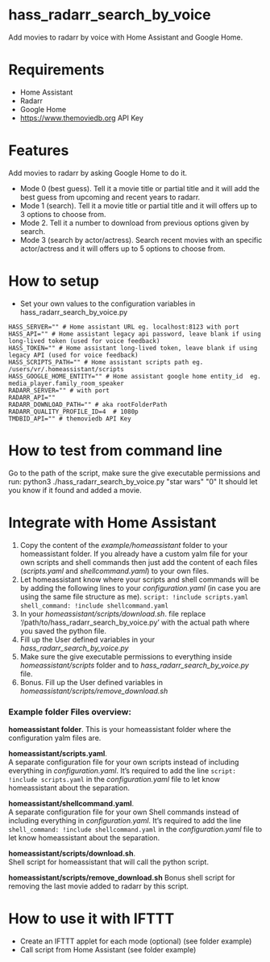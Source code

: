 # hass_radarr_search_by_voice
Add movies to radarr by voice with Home Assistant and Google Home.


# Requirements
- Home Assistant
- Radarr
- Google Home
- https://www.themoviedb.org API Key

# Features
Add movies to radarr by asking Google Home to do it.
- Mode 0 (best guess). Tell it a movie title or partial title and it will add the best guess from upcoming and recent years to radarr.
- Mode 1 (search). Tell it a movie title or partial title and it will offers up to 3 options to choose from.
- Mode 2. Tell it a number to download from previous options given by search.
- Mode 3 (search by actor/actress). Search recent movies with an specific actor/actress and it will offers up to 5 options to choose from.

# How to setup
- Set your own values to the configuration variables in hass_radarr_search_by_voice.py
```
HASS_SERVER="" # Home assistant URL eg. localhost:8123 with port
HASS_API="" # Home assistant legacy api password, leave blank if using long-lived token (used for voice feedback)
HASS_TOKEN="" # Home assistant long-lived token, leave blank if using legacy API (used for voice feedback)
HASS_SCRIPTS_PATH="" # Home assistant scripts path eg. /users/vr/.homeassistant/scripts
HASS_GOOGLE_HOME_ENTITY="" # Home assistant google home entity_id  eg. media_player.family_room_speaker
RADARR_SERVER="" # with port
RADARR_API=""
RADARR_DOWNLOAD_PATH="" # aka rootFolderPath
RADARR_QUALITY_PROFILE_ID=4  # 1080p
TMDBID_API="" # themoviedb API Key
```

# How to test from command line
Go to the path of the script, make sure the give executable permissions and run:
python3 ./hass_radarr_search_by_voice.py "star wars" "0"
It should let you know if it found and added a movie.

# Integrate with Home Assistant
1. Copy the content of the _example/homeassistant_ folder to your homeassistant folder. If you already have a custom yalm file for your own scripts and shell commands then just add the content of each files (_scripts.yaml_ and _shellcommand.yaml_) to your own files.
2. Let homeassistant know where your scripts and shell commands will be by adding the following lines to your _configuration.yaml_ (in case you are using the same file structure as me).
```script: !include scripts.yaml```
```shell_command: !include shellcommand.yaml```
3. In your _homeassistant/scripts/download.sh_.  file replace ‘/path/to/hass_radarr_search_by_voice.py’ with the actual path where you saved the python file.
4. Fill up the User defined variables in your _hass_radarr_search_by_voice.py_
5. Make sure the give executable permissions to everything inside _homeassistant/scripts_ folder and to _hass_radarr_search_by_voice.py_ file.
6. Bonus. Fill up the User defined variables in _homeassistant/scripts/remove_download.sh_

### Example folder Files overview:

**homeassistant folder**.
This is your homeassistant folder where the configuration yalm files are.

**homeassistant/scripts.yaml**.  
A separate configuration file for your own scripts  instead of including everything in _configuration.yaml_. It’s required to add the line `script: !include scripts.yaml` in the _configuration.yaml_ file to let know homeassistant about the separation.

**homeassistant/shellcommand.yaml**.  
A separate configuration file for your own Shell commands  instead of including everything in _configuration.yaml_. It’s required to add the line `shell_command: !include shellcommand.yaml` in the _configuration.yaml_ file to let know homeassistant about the separation.

**homeassistant/scripts/download.sh**.  
Shell script for homeassistant that will call the python script.

**homeassistant/scripts/remove_download.sh**
Bonus shell script for removing the last movie added to radarr by this script.

# How to use it with IFTTT
- Create an IFTTT applet for each mode (optional) (see folder example)
- Call script from Home Assistant (see folder example)
